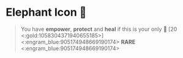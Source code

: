 # Elephant Icon 🐘
> You have __empower__, __protect__ and __heal__ if this is your only 🏺 [20 <:gold:1058304371940655185>]
<:engram_blue:905174948669190174> __RARE__ <:engram_blue:905174948669190174>
